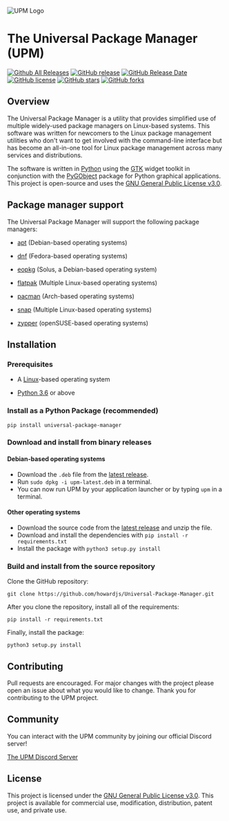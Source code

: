 ![UPM Logo](https://github.com/howardjs/Unified-Package-Manager/blob/main/media/logos/upm_centered.png)

# The Universal Package Manager (UPM)

[![Github All Releases](https://img.shields.io/github/downloads/howardjs/Universal-Package-Manager/total.svg)](https://github.com/xmrig/xmrig/releases)
[![GitHub release](https://img.shields.io/github/release/howardjs/Universal-Package-Manager/all.svg)](https://github.com/howardjs/Universal-Package-Manager/releases)
[![GitHub Release Date](https://img.shields.io/github/release-date/howardjs/Universal-Package-Manager.svg)](https://github.com/howardjs/Universal-Package-Manager/releases)
[![GitHub license](https://img.shields.io/github/license/howardjs/Universal-Package-Manager.svg)](https://github.com/howardjs/Universal-Package-Manager/blob/master/LICENSE)
[![GitHub stars](https://img.shields.io/github/stars/howardjs/Universal-Package-Manager.svg)](https://github.com/howardjs/Universal-Package-Manager/stargazers)
[![GitHub forks](https://img.shields.io/github/forks/howardjs/Universal-Package-Manager.svg)](https://github.com/howardjs/Universal-Package-Manager/network)

## Overview

The Universal Package Manager is a utility that provides simplified use of multiple widely-used package managers on Linux-based systems. This software was written for newcomers to the Linux package management utilities who don't want to get involved with the command-line interface but has become an all-in-one tool for Linux package management across many services and distributions.

The software is written in [Python](https://www.python.org/) using the [GTK](https://gtk.org/) widget toolkit in conjunction with the [PyGObject](https://pygobject.readthedocs.io/) package for Python graphical applications. This project is open-source and uses the [GNU General Public License v3.0](https://github.com/howardjs/Universal-Package-Manager/blob/main/LICENSE).

## Package manager support

The Universal Package Manager will support the following package managers:


  - [apt](https://en.wikipedia.org/wiki/APT_(software)) (Debian-based operating systems)

  - [dnf](https://en.wikipedia.org/wiki/DNF_(software)) (Fedora-based operating systems)

  - [eopkg](https://github.com/solus-project/package-management) (Solus, a Debian-based operating system)

  - [flatpak](https://en.wikipedia.org/wiki/Flatpak) (Multiple Linux-based operating systems)

  - [pacman](https://en.wikipedia.org/wiki/Arch_Linux#Pacman) (Arch-based operating systems)

  - [snap](https://en.wikipedia.org/wiki/Snap_(package_manager)) (Multiple Linux-based operating systems)

  - [zypper](https://en.wikipedia.org/wiki/ZYpp) (openSUSE-based operating systems)


## Installation

### Prerequisites

  - A [Linux](https://en.wikipedia.org/wiki/Linux)-based operating system

  - [Python 3.6](https://www.python.org/downloads/) or above

### Install as a Python Package (recommended)

```
pip install universal-package-manager
```

### Download and install from binary releases

#### Debian-based operating systems

- Download the `.deb` file from the [latest release](https://github.com/howardjs/Universal-Package-Manager/releases/latest).
- Run `sudo dpkg -i upm-latest.deb` in a terminal.
- You can now run UPM by your application launcher or by typing `upm` in a terminal.

#### Other operating systems

- Download the source code from the [latest release](https://github.com/howardjs/Universal-Package-Manager/releases/latest) and unzip the file.
- Download and install the dependencies with `pip install -r requirements.txt`
- Install the package with `python3 setup.py install`

### Build and install from the source repository

Clone the GitHub repository:

```
git clone https://github.com/howardjs/Universal-Package-Manager.git
```

After you clone the repository, install all of the requirements:

```
pip install -r requirements.txt
```

Finally, install the package:

```
python3 setup.py install
```

## Contributing

Pull requests are encouraged. For major changes with the project please open an issue about what you would like to change. Thank you for contributing to the UPM project.

## Community

You can interact with the UPM community by joining our official Discord server!

[The UPM Discord Server](https://discord.gg/6s3Cgk9EGR)

## License

This project is licensed under the [GNU General Public License v3.0](https://github.com/howardjs/Universal-Package-Manager/blob/main/LICENSE). This project is available for commercial use, modification, distribution, patent use, and private use.
